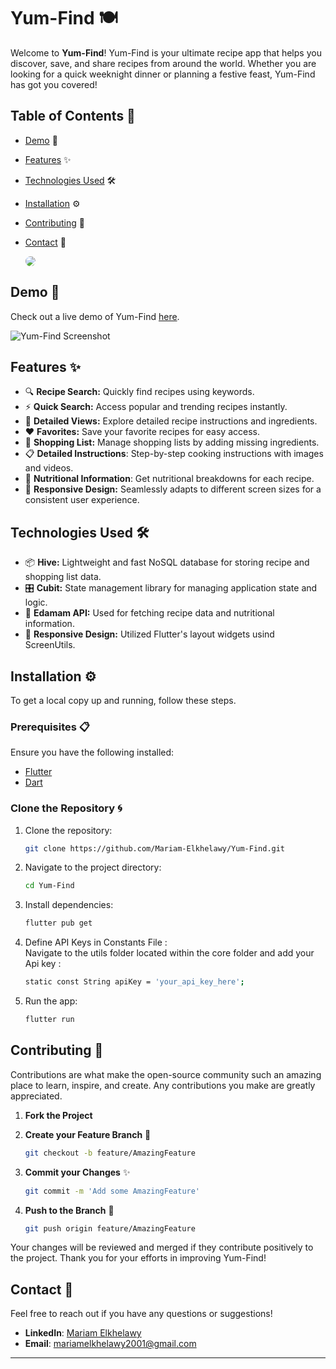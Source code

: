 # Yum-Find 🍽️

Welcome to **Yum-Find**! Yum-Find is your ultimate recipe app that helps you discover, save, and share recipes from around the world. Whether you are looking for a quick weeknight dinner or planning a festive feast, Yum-Find has got you covered!

## Table of Contents 📜
- [Demo](#demo) 🎥
- [Features](#features) ✨
- [Technologies Used](#technologies-used) 🛠️
- [Installation](#installation) ⚙️
- [Contributing](#contributing) 🤝
- [Contact](#contact) 📧

    <a href="url"><img src="https://github.com/Mariam-Elkhelawy/Yum-Find/assets/112530709/6b3eb35d-8bdc-4213-a35f-94c0ffc7deed" height="auto" width="auto" style="border-radius:15px;"></a>

<a id="demo"></a>

## Demo 🎥

Check out a live demo of Yum-Find [here](https://your-demo-link.com).

![Yum-Find Screenshot](https://your-image-link.com/screenshot.png)

<a id="features"></a>
## Features ✨

- 🔍 **Recipe Search:** Quickly find recipes using keywords. 
- ⚡️ **Quick Search:** Access popular and trending recipes instantly.
- 📑 **Detailed Views:** Explore detailed recipe instructions and ingredients.
- ❤️ **Favorites:** Save your favorite recipes for easy access.
- 🛒 **Shopping List:** Manage shopping lists by adding missing ingredients.
- 📋 **Detailed Instructions**: Step-by-step cooking instructions with images and videos.
- 🍎 **Nutritional Information**: Get nutritional breakdowns for each recipe.
- 📱 **Responsive Design:** Seamlessly adapts to different screen sizes for a consistent user experience.

<a id="technologies-used"></a>
## Technologies Used 🛠️

- 📦 **Hive:** Lightweight and fast NoSQL database for storing recipe and shopping list data.
- 🎛️ **Cubit:** State management library for managing application state and logic.
- 🍲 **Edamam API:** Used for fetching recipe data and nutritional information.
- 📱 **Responsive Design:** Utilized Flutter's layout widgets usind ScreenUtils.

<a id="installation"></a>
## Installation ⚙️

To get a local copy up and running, follow these steps.
### Prerequisites 📋
Ensure you have the following installed:
- [Flutter](https://flutter.dev/docs/get-started/install)
- [Dart](https://dart.dev/get-dart)
  
### Clone the Repository 🌀

1. Clone the repository:
 
   ```bash
   git clone https://github.com/Mariam-Elkhelawy/Yum-Find.git
2. Navigate to the project directory:
 
   ```bash
   cd Yum-Find
3. Install dependencies:
 
   ```bash
   flutter pub get

4. Define API Keys in Constants File : </br>   Navigate to the utils folder located within the core folder and add your Api key :

   ```bash
   static const String apiKey = 'your_api_key_here';
   
5. Run the app:  

   ```bash
   flutter run

<a id="contributing"></a>
## Contributing 🤝

Contributions are what make the open-source community such an amazing place to learn, inspire, and create. Any contributions you make are greatly appreciated.

1. **Fork the Project** 
2. **Create your Feature Branch** 🌟

    ```bash
    git checkout -b feature/AmazingFeature
    ```
3. **Commit your Changes** ✨
 
    ```bash
    git commit -m 'Add some AmazingFeature'
    ```
4. **Push to the Branch** 🚀

    ```bash
    git push origin feature/AmazingFeature
    ```

Your changes will be reviewed and merged if they contribute positively to the project. Thank you for your efforts in improving Yum-Find!

<a id="contact"></a>
## Contact 📧

Feel free to reach out if you have any questions or suggestions!

- **LinkedIn**: [Mariam Elkhelawy](https://www.linkedin.com/in/mariam-elkhelawy-ab5183253/)
- **Email**: [mariamelkhelawy2001@gmail.com](mailto:mariamelkhelawy2001@gmail.com)


--- 
